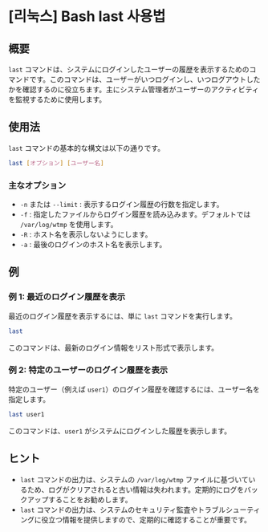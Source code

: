 # [리눅스] Bash last 사용법

## 概要
`last` コマンドは、システムにログインしたユーザーの履歴を表示するためのコマンドです。このコマンドは、ユーザーがいつログインし、いつログアウトしたかを確認するのに役立ちます。主にシステム管理者がユーザーのアクティビティを監視するために使用します。

## 使用法
`last` コマンドの基本的な構文は以下の通りです。

```bash
last [オプション] [ユーザー名]
```

### 主なオプション
- `-n` または `--limit` : 表示するログイン履歴の行数を指定します。
- `-f` : 指定したファイルからログイン履歴を読み込みます。デフォルトでは `/var/log/wtmp` を使用します。
- `-R` : ホスト名を表示しないようにします。
- `-a` : 最後のログインのホスト名を表示します。

## 例
### 例 1: 最近のログイン履歴を表示
最近のログイン履歴を表示するには、単に `last` コマンドを実行します。

```bash
last
```

このコマンドは、最新のログイン情報をリスト形式で表示します。

### 例 2: 特定のユーザーのログイン履歴を表示
特定のユーザー（例えば `user1`）のログイン履歴を確認するには、ユーザー名を指定します。

```bash
last user1
```

このコマンドは、`user1` がシステムにログインした履歴を表示します。

## ヒント
- `last` コマンドの出力は、システムの `/var/log/wtmp` ファイルに基づいているため、ログがクリアされると古い情報は失われます。定期的にログをバックアップすることをお勧めします。
- `last` コマンドの出力は、システムのセキュリティ監査やトラブルシューティングに役立つ情報を提供しますので、定期的に確認することが重要です。